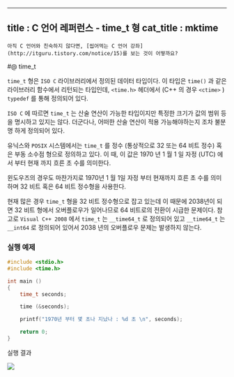 ----------------
title : C 언어 레퍼런스 - time_t 형
cat_title :  mktime
--------------



```warning
아직 C 언어와 친숙하지 않다면, [씹어먹는 C 언어 강좌](http://itguru.tistory.com/notice/15)를 보는 것이 어떻까요?

```

#@ time_t

`time_t` 형은 `ISO C` 라이브러리에서 정의된 데이터 타입이다. 이 타입은 `time()` 과 같은 라이브러리 함수에서 리턴되는 타입인데, `<time.h>` 헤더에서 (C++ 의 경우 `<ctime>` ) `typedef` 를 통해 정의되어 있다.

`ISO C` 에 따르면 `time_t` 는 산술 연산이 가능한 타입이지만 특정한 크기가 값의 범위 등을 명시하고 있지는 않다. 더군다나, 어떠한 산술 연산이 적용 가능해야하는지 조차 불분명 하게 정의되어 있다.

유닉스와 `POSIX` 시스템에서는 `time_t` 를 정수 (통상적으로 32 또는 64 비트 정수) 혹은 부동 소수점 형으로 정의하고 있다. 이 때, 이 값은 1970 년 1 월 1 일 자정 (UTC) 에서 부터 현재 까지 흐른 초 수를 의미한다.

윈도우즈의 경우도 마찬가지로 1970년 1 월 1일 자정 부터 현재까지 흐른 초 수를 의미하며 32 비트 혹은 64 비트 정수형을 사용한다.

현재 많은 경우 `time_t` 형을 32 비트 정수형으로 잡고 있는데 이 때문에 2038년이 되면 32 비트 형에서 오버플로우가 일어나므로 64 비트로의 전환이 시급한 문제이다. 참고로 `Visual C++ 2008` 에서 `time_t` 는 `__time64_t` 로 정의되어 있고 `__time64_t` 는 `__int64` 로 정의되어 있어서 2038 년의 오버플로우 문제는 발생하지 않는다.



### 실행 예제

```cpp
#include <stdio.h>
#include <time.h>

int main ()
{
    time_t seconds;

    time (&seconds);

    printf("1970년 부터 몇 초나 지났나 : %d 초 \n", seconds);

    return 0;
}
```


실행 결과


![](http://img1.daumcdn.net/thumb/R1920x0/?fname=http%3A%2F%2Fcfile5.uf.tistory.com%2Fimage%2F143FF65A4D16845F19903F)
